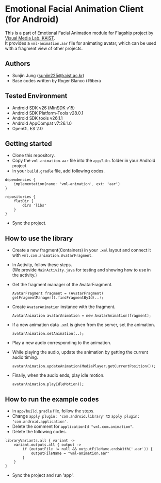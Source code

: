 # Emotional Facial Animation Client (for Android)
This is a part of Emotional Facial Animation module for Flagship project by [Visual Media Lab, KAIST](http://vml.kaist.ac.kr).  
It provides a `vml-animation.aar` file for animating avatar, which can be used with a fragment view of other projects.

## Authors
 - Sunjin Jung (<sunjin225@kaist.ac.kr>)
 - Base codes written by Roger Blanco i Ribera


## Tested Environment
 - Android SDK v26 (MinSDK v15)
 - Android SDK Platform-Tools v28.0.1
 - Android SDK tools v26.1.1
 - Android AppCompat v7:26.1.0
 - OpenGL ES 2.0


## Getting started
- Clone this repository.  
- Copy the `vml-animation.aar` file into the `app/libs` folder in your Android project.  
- In your `build.gradle` file, add following codes.

```
dependencies {
    implementation(name: 'vml-animation', ext: 'aar')
}  

repositories {
    flatDir {
        dirs 'libs'
    }
}
```
- Sync the project.


## How to use the library
- Create a new fragment(Containers) in your `.xml` layout and connect it with `vml.com.animation.AvatarFragment`.
- In Activity, follow these steps.  
   (We provide `MainActivity.java` for testing and showing how to use in the activity.)  
- Get the fragment manager of the AvatarFragment.  

  ```
  AvatarFragment fragment = (AvatarFragment) getFragmentManager().findFragmentById(..);
  ```
  
- Create `AvatarAnimation` instance with the fragment.  

  ```
  AvatarAnimation avatarAnimation = new AvatarAnimation(fragment);
  ```
  
- If a new animation data `.xml` is given from the server, set the animation.  

  ```
  avatarAnimation.setAnimation(..);
  ```
  
- Play a new audio corresponding to the animation.  

- While playing the audio, update the animation by getting the current audio timing.  

  ```
  avatarAnimation.updateAnimation(MediaPlayer.getCurrentPosition());
  ```
  
- Finally, when the audio ends, play idle motion.  

  ```
  avatarAnimation.playIdleMotion();
  ```
  
  
## How to run the example codes
- In `app/build.gradle` file, follow the steps.
- Change `apply plugin: 'com.android.library'` to `apply plugin: 'com.android.application'`.
- Delete the comment for `applicationId "vml.com.animation"`.
- Delete the following codes.

```
libraryVariants.all { variant ->
    variant.outputs.all { output ->
        if (outputFile != null && outputFileName.endsWith('.aar')) {
            outputFileName = "vml-animation.aar"
        }
    }
}
```

- Sync the project and run 'app'.
